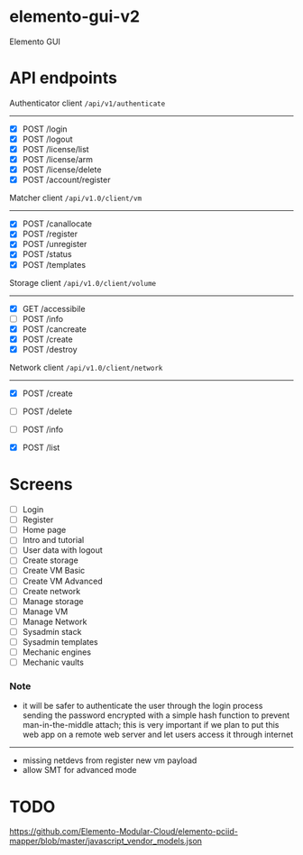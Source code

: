 # elemento-gui-v2
Elemento GUI



# API endpoints

Authenticator client    ```/api/v1/authenticate```

---

- [x]   POST /login
- [x]   POST /logout
- [x]   POST /license/list
- [x]   POST /license/arm
- [x]   POST /license/delete
- [x]   POST /account/register

Matcher client           ```/api/v1.0/client/vm```

---

- [x]   POST /canallocate
- [x]   POST /register
- [x]   POST /unregister
- [x]   POST /status
- [x]   POST /templates

Storage client          ```/api/v1.0/client/volume```

---

- [x]   GET  /accessibile
- [ ]   POST /info
- [x]   POST /cancreate
- [x]   POST /create
- [x]   POST /destroy

Network client          ```/api/v1.0/client/network```

---

- [x]   POST /create
- [ ]   POST /delete
- [ ]   POST /info
- [x]   POST /list


# Screens

- [ ]   Login
- [ ]   Register
- [ ]   Home page
- [ ]   Intro and tutorial
- [ ]   User data with logout
- [ ]   Create storage
- [ ]   Create VM Basic
- [ ]   Create VM Advanced
- [ ]   Create network
- [ ]   Manage storage
- [ ]   Manage VM
- [ ]   Manage Network
- [ ]   Sysadmin stack
- [ ]   Sysadmin templates
- [ ]   Mechanic engines
- [ ]   Mechanic vaults

### Note

- it will be safer to authenticate the user through the login process sending the password encrypted with a simple hash function to prevent man-in-the-middle attach;
this is very important if we plan to put this web app on a remote web server and let users access it through internet

________________________

- missing netdevs from register new vm payload
- allow SMT for advanced mode


# TODO

https://github.com/Elemento-Modular-Cloud/elemento-pciid-mapper/blob/master/javascript_vendor_models.json